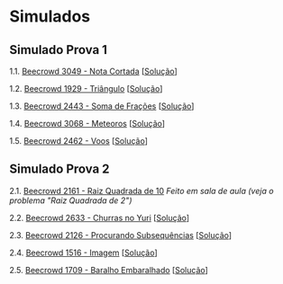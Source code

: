 # Simulados

## Simulado Prova 1

1.1. [Beecrowd 3049 - Nota Cortada](https://www.beecrowd.com.br/judge/pt/problems/view/3049) [[Solução](beecrowd_3049.py)]
   
1.2. [Beecrowd 1929 - Triângulo](https://www.beecrowd.com.br/judge/pt/problems/view/1929) [[Solução](beecrowd_1929.py)]

1.3. [Beecrowd 2443 - Soma de Frações](https://www.beecrowd.com.br/judge/pt/problems/view/2443) [[Solução](beecrowd_2443.py)]

1.4. [Beecrowd 3068 - Meteoros](https://www.beecrowd.com.br/judge/pt/problems/view/3068) [[Solução](beecrowd_3068.py)]

1.5. [Beecrowd 2462 - Voos](https://www.beecrowd.com.br/judge/pt/problems/view/2462) [[Solução](beecrowd_2462.py)]


## Simulado Prova 2

2.1. [Beecrowd 2161 - Raiz Quadrada de 10](https://www.beecrowd.com.br/judge/pt/problems/view/1020) *Feito em sala de aula (veja o problema "Raiz Quadrada de 2")*

2.2. [Beecrowd 2633 - Churras no Yuri](https://www.beecrowd.com.br/judge/pt/problems/view/2633) [[Solução](beecrowd_2633.py)]

2.3. [Beecrowd 2126 - Procurando Subsequências](https://www.beecrowd.com.br/judge/pt/problems/view/2126) [[Solução](beecrowd_2126.py)]

2.4. [Beecrowd 1516 - Imagem](https://www.beecrowd.com.br/judge/pt/problems/view/1516) [[Solução](beecrowd_1516.py)]

2.5. [Beecrowd 1709 - Baralho Embaralhado](https://www.beecrowd.com.br/judge/pt/problems/view/1709) [[Solução](beecrowd_1709.py)]

<!--

2.2. [Beecrowd 1827 - Matriz Quadrada IV](https://www.beecrowd.com.br/judge/pt/problems/view/1827) [[Solução](beecrowd_1827.py)]



2.4. [Beecrowd 1277 - Pouca Frequência](https://www.beecrowd.com.br/judge/pt/problems/view/1277) [[Solução](beecrowd_1277.py)]

## Simulado Prova 3



3.2. [Beecrowd 1261 - Pontos de Feno](https://www.beecrowd.com.br/judge/pt/problems/view/1261) [[Solução](beecrowd_1261.py)]



3.4. [Beecrowd 2087 - Conjuntos Bons e Ruins](https://www.beecrowd.com.br/judge/pt/problems/view/2087) [[Solução](beecrowd_2087.py)] *Obs: solução "correta" ineficiente, pois os casos de teste ocultos estão fracos*


-->
